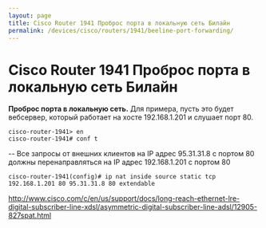 ```yaml
---
layout: page
title: Cisco Router 1941 Проброс порта в локальную сеть Билайн
permalink: /devices/cisco/routers/1941/beeline-port-forwarding/
---
```



# Cisco Router 1941 Проброс порта в локальную сеть Билайн

<strong>Проброс порта в локальную сеть.</strong>
Для примера, пусть это будет вебсервер, который работает на хосте 192.168.1.201 и слушает порт 80.


    cisco-router-1941> en
    cisco-router-1941# conf t

-- Все запросы от внешних клиентов на IP адрес 95.31.31.8 с портом 80 должны перенаправляться на IP адрес 192.168.1.201 с портом 80

<!--

    cisco-router-1941(config)# ip nat inside source static tcp 95.31.31.8 80 192.168.1.201 80 extendable

-->

    cisco-router-1941(config)# ip nat inside source static tcp 192.168.1.201 80 95.31.31.8 80 extendable



http://www.cisco.com/c/en/us/support/docs/long-reach-ethernet-lre-digital-subscriber-line-xdsl/asymmetric-digital-subscriber-line-adsl/12905-827spat.html




<!--

http://subnets.ru/forum/viewtopic.php?f=14&t=394

interface Loopback0
ip address 95.31.31.8 255.255.255.255
ip nat outside
ip virtual-reassembly

-->
